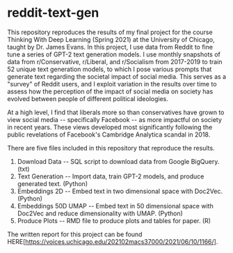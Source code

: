 # reddit-text-gen

This repository reproduces the results of my final project for the course Thinking With Deep Learning (Spring 2021) at the University of Chicago, taught by Dr. James Evans. In this project, I use data from Reddit to fine tune a series of GPT-2 text generation models. I use monthly snapshots of data from r/Conservative, r/Liberal, and r/Socialism from 2017-2019 to train 52 unique text generation models, to which I pose various prompts that generate text regarding the societal impact of social media. This serves as a "survey" of Reddit users, and I exploit variation in the results over time to assess how the perception of the impact of social media on society has evolved between people of different political ideologies. 

At a high level, I find that liberals more so than conservatives have grown to view social media -- specifically Facebook -- as more impactful on society in recent years. These views developed most significantly following the public revelations of Facebook's Cambridge Analytica scandal in 2018.

There are five files included in this repository that reproduce the results.

1. Download Data -- SQL script to download data from Google BigQuery. (txt)
2. Text Generation -- Import data, train GPT-2 models, and produce generated text. (Python)
3. Embeddings 2D -- Embed text in two dimensional space with Doc2Vec. (Python)
4. Embeddings 50D UMAP -- Embed text in 50 dimensional space with Doc2Vec and reduce dimensionality with UMAP. (Python)
5. Produce Plots -- RMD file to produce plots and tables for paper. (R)

The written report for this project can be found HERE[https://voices.uchicago.edu/202102macs37000/2021/06/10/1166/].
